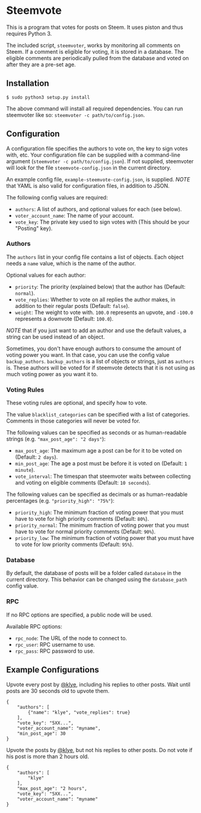 # Steemvote

This is a program that votes for posts on Steem. It uses piston and thus requires Python 3.

The included script, `steemvoter`, works by monitoring all comments on Steem.
If a comment is eligible for voting, it is stored in a database. The eligible comments
are periodically pulled from the database and voted on after they are a pre-set age.

## Installation

```
$ sudo python3 setup.py install
```

The above command will install all required dependencies.
You can run steemvoter like so: `steemvoter -c path/to/config.json`.

## Configuration

A configuration file specifies the authors to vote on, the key to sign votes with, etc.
Your configuration file can be supplied with a command-line argument (`steemvoter -c path/to/config.json`).
If not supplied, steemvoter will look for the file `steemvote-config.json` in the current directory.

An example config file, `example-steemvote-config.json`, is supplied. *NOTE* that YAML is also valid
for configuration files, in addition to JSON.

The following config values are required:

- `authors`: A list of authors, and optional values for each (see below).
- `voter_account_name`: The name of your account.
- `vote_key`: The private key used to sign votes with (This should be your "Posting" key).

### Authors

The `authors` list in your config file contains a list of objects.
Each object needs a `name` value, which is the name of the author.

Optional values for each author:

- `priority`: The priority (explained below) that the author has (Default: `normal`).
- `vote_replies`: Whether to vote on all replies the author makes, in addition to their regular posts (Default: `false`).
- `weight`: The weight to vote with. `100.0` represents an upvote, and `-100.0` represents a downvote (Default: `100.0`).

*NOTE* that if you just want to add an author and use the default values, a string can be used instead of an object.

Sometimes, you don't have enough authors to consume the amount of voting power you want. In that case, you
can use the config value `backup_authors`. `backup_authors` is a list of objects or strings, just as `authors` is.
These authors will be voted for if steemvote detects that it is not using as much voting power as you want it to.

### Voting Rules

These voting rules are optional, and specify how to vote.

The value `blacklist_categories` can be specified with a list of categories. Comments in those categories will
never be voted for.

The following values can be specified as seconds or as human-readable strings (e.g. `"max_post_age": "2 days"`):

- `max_post_age`: The maximum age a post can be for it to be voted on (Default: `2 days`).
- `min_post_age`: The age a post must be before it is voted on (Default: `1 minute`).
- `vote_interval`: The timespan that steemvoter waits between collecting and voting on eligible comments (Default: `10 seconds`).

The following values can be specified as decimals or as human-readable percentages (e.g. `"priority_high": "75%"`):

- `priority_high`: The minimum fraction of voting power that you must have to vote for high priority comments (Default: `80%`).
- `priority_normal`: The minimum fraction of voting power that you must have to vote for normal priority comments (Default: `90%`).
- `priority_low`: The minimum fraction of voting power that you must have to vote for low priority comments (Default: `95%`).

### Database

By default, the database of posts will be a folder called `database` in the current directory.
This behavior can be changed using the `database_path` config value.

### RPC

If no RPC options are specified, a public node will be used.

Available RPC options:

- `rpc_node`: The URL of the node to connect to.
- `rpc_user`: RPC username to use.
- `rpc_pass`: RPC password to use.

## Example Configurations

Upvote every post by [@klye](http://steemit.com/@klye), including his replies to other posts.
Wait until posts are 30 seconds old to upvote them.

```
{
    "authors": [
        {"name": "klye", "vote_replies": true}
    ],
    "vote_key": "5XX...",
    "voter_account_name": "myname",
    "min_post_age": 30
}
```

Upvote the posts by [@klye](http://steemit.com/@klye), but not his replies to other posts.
Do not vote if his post is more than 2 hours old.

```
{
    "authors": [
        "klye"
    ],
    "max_post_age": "2 hours",
    "vote_key": "5XX...",
    "voter_account_name": "myname"
}
```
